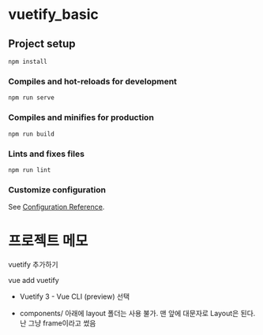# vuetify_basic

## Project setup
```
npm install
```

### Compiles and hot-reloads for development
```
npm run serve
```

### Compiles and minifies for production
```
npm run build
```

### Lints and fixes files
```
npm run lint
```

### Customize configuration
See [Configuration Reference](https://cli.vuejs.org/config/).


# 프로젝트 메모

vuetify 추가하기

>
vue add vuetify

* Vuetify 3 - Vue CLI (preview) 선택

* components/ 아래에 layout 폴더는 사용 불가. 맨 앞에 대문자로 Layout은 된다.  
난 그냥 frame이라고 썼음
